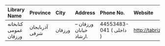 | Library Name          | Province       | City   | Address                                                                | Phone No.               | Website            |
|:----------------------|:---------------|:-------|:-----------------------------------------------------------------------|:------------------------|:-------------------|
| كتابخانه عمومی ورزقان | آذربایجان شرقی | ورزقان | ورزقان –  خيابان ارشاد.                                                | 44553483-041 ( داخلی  ) | http://tabrizpl.ir |